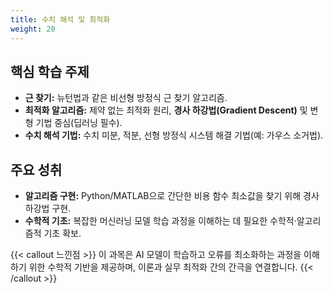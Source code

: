 ```yaml
---
title: 수치 해석 및 최적화
weight: 20
---
```


## 핵심 학습 주제

* **근 찾기:** 뉴턴법과 같은 비선형 방정식 근 찾기 알고리즘.
* **최적화 알고리즘:** 제약 없는 최적화 원리, **경사 하강법(Gradient Descent)** 및 변형 기법 중심(딥러닝 필수).
* **수치 해석 기법:** 수치 미분, 적분, 선형 방정식 시스템 해결 기법(예: 가우스 소거법).

## 주요 성취

* **알고리즘 구현:** Python/MATLAB으로 간단한 비용 함수 최소값을 찾기 위해 경사 하강법 구현.
* **수학적 기초:** 복잡한 머신러닝 모델 학습 과정을 이해하는 데 필요한 수학적·알고리즘적 기초 확보.

{{< callout 느낀점 >}}
이 과목은 AI 모델이 학습하고 오류를 최소화하는 과정을 이해하기 위한 수학적 기반을 제공하며, 이론과 실무 최적화 간의 간극을 연결합니다.
{{< /callout >}}
